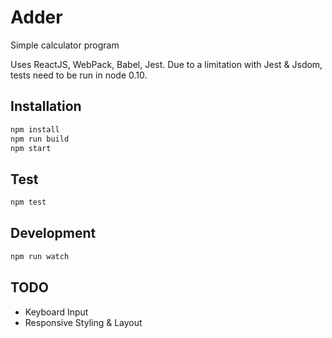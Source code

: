 # Adder

Simple calculator program

Uses ReactJS, WebPack, Babel, Jest.
Due to a limitation with Jest & Jsdom, tests need to be run in node 0.10. 

## Installation

```zsh
npm install
npm run build
npm start
```

## Test

```zsh
npm test
```

## Development

```zsh
npm run watch
```

## TODO

- Keyboard Input
- Responsive Styling & Layout
